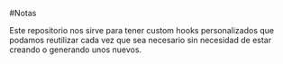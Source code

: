 #Notas

Este repositorio nos sirve para tener custom hooks personalizados que podamos reutilizar cada vez que sea necesario sin necesidad de estar creando o generando unos nuevos.